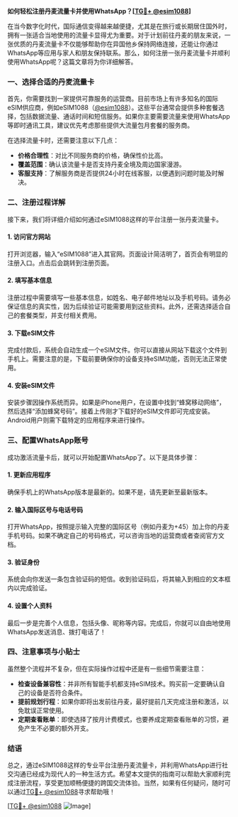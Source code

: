 **如何轻松注册丹麦流量卡并使用WhatsApp？[[TG💪+ @esim1088](https://t.me/s/esim1088)]**

在当今数字化时代，国际通信变得越来越便捷，尤其是在旅行或长期居住国外时，拥有一张适合当地使用的流量卡显得尤为重要。对于计划前往丹麦的朋友来说，一张优质的丹麦流量卡不仅能够帮助你在异国他乡保持网络连接，还能让你通过WhatsApp等应用与家人和朋友保持联系。那么，如何注册一张丹麦流量卡并顺利使用WhatsApp呢？这篇文章将为你详细解答。

### 一、选择合适的丹麦流量卡

首先，你需要找到一家提供可靠服务的运营商。目前市场上有许多知名的国际eSIM供应商，例如eSIM1088（[@esim1088](https://t.me/s/esim1088)）。这些平台通常会提供多种套餐选择，包括数据流量、通话时间和短信服务。如果你主要需要流量来使用WhatsApp等即时通讯工具，建议优先考虑那些提供大流量包月套餐的服务商。

在选择流量卡时，还需要注意以下几点：

- **价格合理性**：对比不同服务商的价格，确保性价比高。
- **覆盖范围**：确认该流量卡是否支持丹麦全境及周边国家漫游。
- **客服支持**：了解服务商是否提供24小时在线客服，以便遇到问题时能及时解决。

### 二、注册过程详解

接下来，我们将详细介绍如何通过eSIM1088这样的平台注册一张丹麦流量卡。

#### 1. 访问官方网站

打开浏览器，输入“eSIM1088”进入其官网。页面设计简洁明了，首页会有明显的注册入口。点击后会跳转到注册页面。

#### 2. 填写基本信息

注册过程中需要填写一些基本信息，如姓名、电子邮件地址以及手机号码。请务必保证信息的真实性，因为后续验证可能需要用到这些资料。此外，还需选择适合自己的套餐类型，并支付相关费用。

#### 3. 下载eSIM文件

完成付款后，系统会自动生成一个eSIM文件。你可以直接从网站下载这个文件到手机上。需要注意的是，下载前要确保你的设备支持eSIM功能，否则无法正常使用。

#### 4. 安装eSIM文件

安装步骤因操作系统而异。如果是iPhone用户，在设置中找到“蜂窝移动网络”，然后选择“添加蜂窝号码”。接着上传刚才下载好的eSIM文件即可完成安装。Android用户则需下载特定的应用程序来进行操作。

### 三、配置WhatsApp账号

成功激活流量卡后，就可以开始配置WhatsApp了。以下是具体步骤：

#### 1. 更新应用程序

确保手机上的WhatsApp版本是最新的。如果不是，请先更新至最新版本。

#### 2. 输入国际区号与电话号码

打开WhatsApp，按照提示输入完整的国际区号（例如丹麦为+45）加上你的丹麦手机号码。如果不确定自己的号码格式，可以咨询当地的运营商或者查阅官方文档。

#### 3. 验证身份

系统会向你发送一条包含验证码的短信。收到验证码后，将其输入到相应的文本框内以完成验证。

#### 4. 设置个人资料

最后一步是完善个人信息，包括头像、昵称等内容。完成后，你就可以自由地使用WhatsApp发送消息、拨打电话了！

### 四、注意事项与小贴士

虽然整个流程并不复杂，但在实际操作过程中还是有一些细节需要注意：

- **检查设备兼容性**：并非所有智能手机都支持eSIM技术。购买前一定要确认自己的设备是否符合条件。
- **提前规划行程**：如果你即将出发前往丹麦，最好提前几天完成注册和激活，以免耽误正常使用。
- **定期查看账单**：即使选择了按月计费模式，也要养成定期查看账单的习惯，避免产生不必要的额外开支。

### 结语

总之，通过eSIM1088这样的专业平台注册丹麦流量卡，并利用WhatsApp进行社交沟通已经成为现代人的一种生活方式。希望本文提供的指南可以帮助大家顺利完成注册流程，享受更加顺畅便捷的跨国交流体验。当然，如果有任何疑问，随时可以通过[TG💪+ @esim1088](https://t.me/s/esim1088)寻求帮助哦！

[[TG💪+ @esim1088](https://t.me/s/esim1088) ![Image](https://i.postimg.cc/4NQfJmqS/Snipaste-2025-05-13-00-14-12.png)]